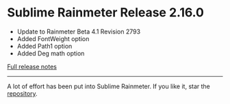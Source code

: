 # Sublime Rainmeter Release 2.16.0

* Update to Rainmeter Beta 4.1 Revision 2793
* Added FontWeight option
* Added Path1 option
* Added Deg math option

[Full release notes](https://github.com/thatsIch/sublime-rainmeter/releases/tag/2.16.0)

---

A lot of effort has been put into Sublime Rainmeter. If you like it, star the [repository](https://github.com/thatsIch/sublime-rainmeter).
